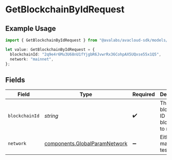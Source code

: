 # GetBlockchainByIdRequest

## Example Usage

```typescript
import { GetBlockchainByIdRequest } from "@avalabs/avacloud-sdk/models/operations";

let value: GetBlockchainByIdRequest = {
  blockchainId: "2q9e4r6Mu3U68nU1fYjgbR6JvwrRx36CohpAX5UQxse55x1Q5",
  network: "mainnet",
};
```

## Fields

| Field                                                                          | Type                                                                           | Required                                                                       | Description                                                                    | Example                                                                        |
| ------------------------------------------------------------------------------ | ------------------------------------------------------------------------------ | ------------------------------------------------------------------------------ | ------------------------------------------------------------------------------ | ------------------------------------------------------------------------------ |
| `blockchainId`                                                                 | *string*                                                                       | :heavy_check_mark:                                                             | The blockchain ID of the blockchain to retrieve.                               | 2q9e4r6Mu3U68nU1fYjgbR6JvwrRx36CohpAX5UQxse55x1Q5                              |
| `network`                                                                      | [components.GlobalParamNetwork](../../models/components/globalparamnetwork.md) | :heavy_minus_sign:                                                             | Either mainnet or testnet/fuji.                                                | mainnet                                                                        |